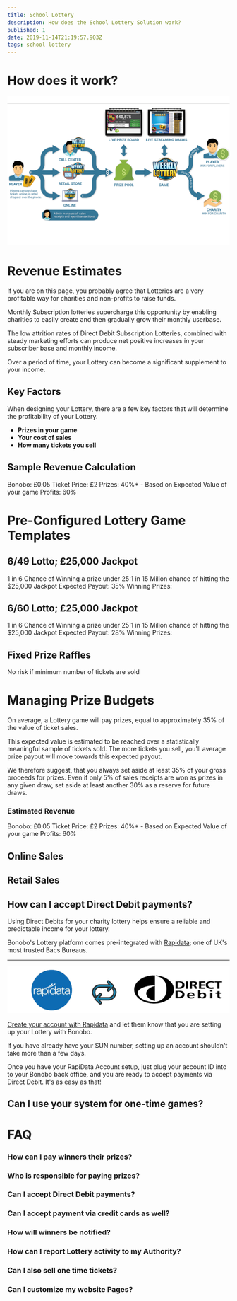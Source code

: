 ```yaml
---
title: School Lottery
description: How does the School Lottery Solution work?
published: 1
date: 2019-11-14T21:19:57.903Z
tags: school lottery
---
```


# How does it work?

![platform-overview.png](/platform-overview.png)


# Revenue Estimates

If you are on this page, you probably agree that Lotteries are a very profitable way for charities and non-profits to raise funds. 

Monthly Subscription lotteries supercharge this opportunity by enabling charities to easily create and then gradually grow their monthly userbase. 

The low attrition rates of Direct Debit Subscription Lotteries, combined with steady marketing efforts can produce net positive increases in your subscriber base and monthly income.

Over a period of time, your Lottery can become a significant supplement to your income.



## Key Factors

When designing your Lottery, there are a few key factors that will determine the profitability of your Lottery.

- **Prizes in your game** 
- **Your cost of sales** 
- **How many tickets you sell**



## Sample Revenue Calculation

Bonobo: £0.05
Ticket Price: £2
Prizes: 40%*   - Based on Expected Value of your game
Profits: 60%



# Pre-Configured Lottery Game Templates



## 6/49 Lotto;  £25,000 Jackpot
1 in 6 Chance of Winning a prize under 25
1 in 15 Milion chance of hitting the $25,000 Jackpot
Expected Payout: 35%
Winning Prizes: 

## 6/60 Lotto;  £25,000 Jackpot
1 in 6 Chance of Winning a prize under 25
1 in 15 Milion chance of hitting the $25,000 Jackpot
Expected Payout: 28%
Winning Prizes: 


## Fixed Prize Raffles
No risk if minimum number of tickets are sold





# Managing Prize Budgets

On average, a Lottery game will pay prizes, equal to approximately 35% of the value of ticket sales.

This expected value is estimated to be reached over a statistically meaningful sample of tickets sold. The more tickets you sell, you'll average prize payout will move towards this expected payout.


We therefore suggest, that you always set aside at least 35% of your gross proceeds for prizes. 
Even if only 5% of sales receipts are won as prizes in any given draw, set aside at least another 30% as a reserve for future draws.


### Estimated Revenue
Bonobo: £0.05
Ticket Price: £2
Prizes: 40%*   - Based on Expected Value of your game
Profits: 60%


## Online Sales



## Retail Sales


## How can I accept Direct Debit payments?

Using Direct Debits for your charity lottery helps ensure a reliable and predictable income for your lottery. 

Bonobo's Lottery platform comes pre-integrated with <a href="https://rapidataservices.com/service/lottery-payment-provider/" target="_blank">Rapidata</a>; one of UK's most trusted Bacs Bureaus.


---

![rapidata-direct-debit.png](/rapidata-direct-debit.png)
 

<a href="https://rapidataservices.com/service/lottery-payment-provider/" target="_blank">Create your account with Rapidata</a>  and let them know that you are setting up your Lottery with Bonobo.

If you have already have your SUN number, setting up an account shouldn't take more than a few days.

Once you have your RapiData Account setup, just plug your account ID into to your Bonobo back office, and you are ready to accept payments via Direct Debit. It's as easy as that!








## Can I use your system for one-time games?





# FAQ
### How can I pay winners their prizes?
### Who is responsible for paying prizes?
### Can I accept Direct Debit payments?
### Can I accept payment via credit cards as well?
### How will winners be notified?

### How can I report Lottery activity to my Authority?
### Can I also sell one time tickets?
### Can I customize my website Pages?
